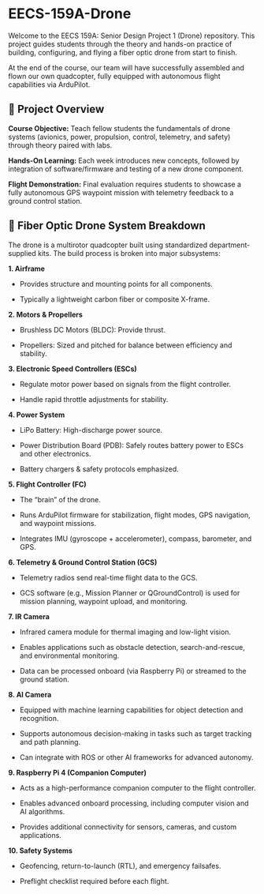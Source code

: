 # EECS-159A-Drone
Welcome to the EECS 159A: Senior Design Project 1 (Drone) repository. This project guides students through the theory and hands-on practice of building, configuring, and flying a fiber optic drone from start to finish.

At the end of the course, our team will have successfully assembled and flown our own quadcopter, fully equipped with autonomous flight capabilities via ArduPilot.

## 📌 Project Overview

**Course Objective:** Teach fellow students the fundamentals of drone systems (avionics, power, propulsion, control, telemetry, and safety) through theory paired with labs.

**Hands-On Learning:** Each week introduces new concepts, followed by integration of software/firmware and testing of a new drone component.

**Flight Demonstration:** Final evaluation requires students to showcase a fully autonomous GPS waypoint mission with telemetry feedback to a ground control station.

## 🔧 Fiber Optic Drone System Breakdown

The drone is a multirotor quadcopter built using standardized department-supplied kits. The build process is broken into major subsystems:

**1. Airframe**

- Provides structure and mounting points for all components.

- Typically a lightweight carbon fiber or composite X-frame.

**2. Motors & Propellers**

- Brushless DC Motors (BLDC): Provide thrust.

- Propellers: Sized and pitched for balance between efficiency and stability.

**3. Electronic Speed Controllers (ESCs)**

- Regulate motor power based on signals from the flight controller.

- Handle rapid throttle adjustments for stability.

**4. Power System**

- LiPo Battery: High-discharge power source.

- Power Distribution Board (PDB): Safely routes battery power to ESCs and other electronics.

- Battery chargers & safety protocols emphasized.

**5. Flight Controller (FC)**

- The “brain” of the drone.

- Runs ArduPilot firmware for stabilization, flight modes, GPS navigation, and waypoint missions.

- Integrates IMU (gyroscope + accelerometer), compass, barometer, and GPS.

**6. Telemetry & Ground Control Station (GCS)**

- Telemetry radios send real-time flight data to the GCS.

- GCS software (e.g., Mission Planner or QGroundControl) is used for mission planning, waypoint upload, and monitoring.

**7. IR Camera**

- Infrared camera module for thermal imaging and low-light vision.

- Enables applications such as obstacle detection, search-and-rescue, and environmental monitoring.

- Data can be processed onboard (via Raspberry Pi) or streamed to the ground station.

**8. AI Camera**

- Equipped with machine learning capabilities for object detection and recognition.

- Supports autonomous decision-making in tasks such as target tracking and path planning.

- Can integrate with ROS or other AI frameworks for advanced autonomy.

**9. Raspberry Pi 4 (Companion Computer)**

- Acts as a high-performance companion computer to the flight controller.

- Enables advanced onboard processing, including computer vision and AI algorithms.

- Provides additional connectivity for sensors, cameras, and custom applications. 
  
**10. Safety Systems**

- Geofencing, return-to-launch (RTL), and emergency failsafes.

- Preflight checklist required before each flight.
